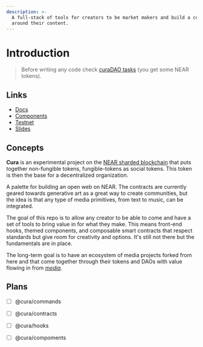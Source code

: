 ```yaml
---
description: >-
  A full-stack of tools for creators to be market makers and build a community
  around their content.
---
```


# Introduction

> Before writing any code check [curaDAO tasks](https://gov.near.org/t/curadao-tasks/5611) \(you get some NEAR tokens\).

## Links

* [Docs](https://docs.ysn.design)
* [Components](https://60d9b2ac2cf86a00396f9b0f-xzwyvygops.chromatic.com)
* [Testnet](https://test.ysn.design)
* [Slides](https://www.figma.com/proto/ojREDfHiFmEPCh0rbq5Gmc/Slides?node-id=15%3A75&scaling=min-zoom&page-id=3%3A3792)

## Concepts

**Cura** is an experimental project on the [NEAR sharded blockchain](https://near.org) that puts together non-fungible tokens, fungible-tokens as social tokens. This token is then the base for a decentralized organization.

A palette for building an open web on NEAR. The contracts are currently geared towards generative art as a great way to create communities, but the idea is that any type of media primitives, from text to music, can be integrated.

The goal of this repo is to allow any creator to be able to come and have a set of tools to bring value in for what they make. This means front-end hooks, themed components, and composable smart contracts that respect standards but give room for creativity and options. It's still not there but the fundamentals are in place.

The long-term goal is to have an ecosystem of media projects forked from here and that come together through their tokens and DAOs with value flowing in from [_media_](https://cryptomedia.wtf).

## Plans

* [ ] @cura/commands
* [ ] @cura/contracts
* [ ] @cura/hooks
* [ ] @cura/compoments

